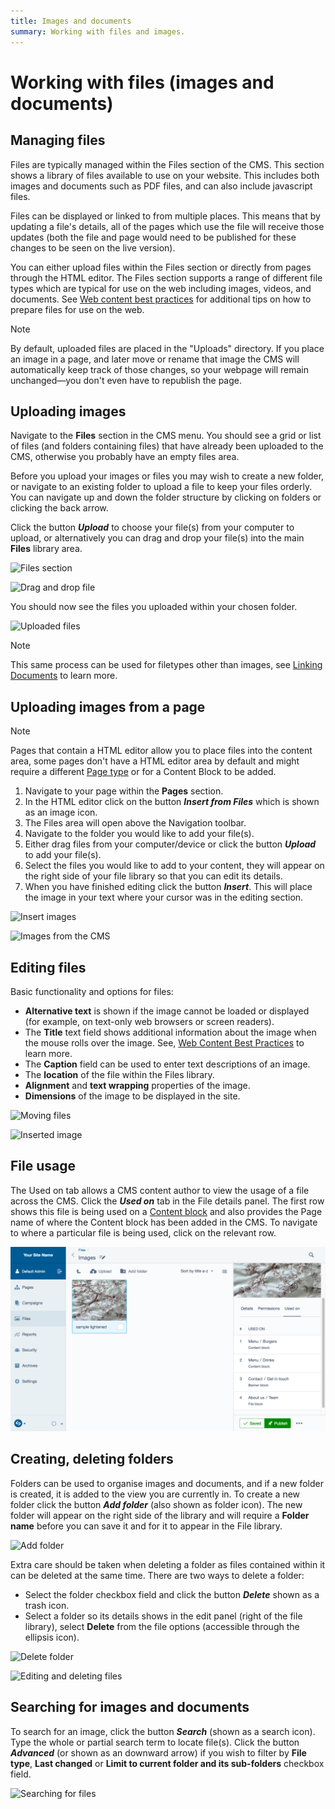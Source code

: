 ```yaml
---
title: Images and documents
summary: Working with files and images.
---
```


# Working with files (images and documents)

## Managing files

Files are typically managed within the Files section of the CMS. This section shows a library of files available to use on your website. This includes both images and documents such as PDF files, and can also include javascript files.

Files can be displayed or linked to from multiple places. This means that by updating a file's details, all of the pages which use the file will receive those updates (both the file and page would need to be published for these changes to be seen on the live version).

You can either upload files within the Files section or directly from pages through the HTML editor. The Files section supports a range of different file types which are typical for use on the web including images, videos, and documents. See [Web content best practices](/creating_pages_and_content/web_content_best_practices/) for additional tips on how to prepare files for use on the web.

> [!NOTE]
> By default, uploaded files are placed in the "Uploads" directory.
> If you place an image in a page, and later move or rename that image the CMS will automatically keep track of those changes, so your webpage will remain unchanged—you don't even have to republish the page.

## Uploading images

Navigate to the **Files** section in the CMS menu. You should see a grid or list of files (and folders containing files) that have already been uploaded to the CMS, otherwise you probably have an empty files area.

Before you upload your images or files you may wish to create a new folder, or navigate to an existing folder to upload a file to keep your files orderly. You can navigate up and down the folder structure by clicking on folders or clicking the back arrow.

Click the button ***Upload*** to choose your file(s) from your computer to upload, or alternatively you can drag and drop your file(s) into the main **Files** library area.

![Files section](../../_images/files-section.png)

![Drag and drop file](../../_images/files-drag-drop.png)

You should now see the files you uploaded within your chosen folder.

![Uploaded files](../../_images/files-uploaded.png)

> [!NOTE]
> This same process can be used for filetypes other than images, see [Linking Documents](linking_documents/) to learn more.

## Uploading images from a page

> [!NOTE]
> Pages that contain a HTML editor allow you to place files into the content area, some pages don't have a HTML editor area by default and might require a different [Page type](/creating_pages_and_content/pages/creating_new_pages/) or for a Content Block to be added.

1. Navigate to your page within the **Pages** section.
2. In the HTML editor click on the button ***Insert from Files*** which is shown as an image icon.  
3. The Files area will open above the Navigation toolbar.
4. Navigate to the folder you would like to add your file(s).
5. Either drag files from your computer/device or click the button ***Upload*** to add your file(s).
6. Select the files you would like to add to your content, they will appear on the right side of your file library so that you can edit its details.
7. When you have finished editing click the button ***Insert***. This will place the image in your text where your cursor was in the editing section.

![Insert images](../../_images/insert-Images.png)

![Images from the CMS](../../_images/images-from-cms.png)

## Editing files

Basic functionality and options for files:
* **Alternative text** is shown if the image cannot be loaded or displayed (for example, on text-only web browsers or screen readers).
* The **Title** text field shows additional information about the image when the mouse rolls over the image. See, [Web Content Best Practices](/creating_pages_and_content/web_content_best_practices/) to learn more.
* The **Caption** field can be used to enter text descriptions of an image.
* The **location** of the file within the Files library.
* **Alignment** and **text wrapping** properties of the image.
* **Dimensions** of the image to be displayed in the site.

![Moving files](../../_images/move-file.png)

![Inserted image](../../_images/inserted-image.png)

## File usage

The Used on tab allows a CMS content author to view the usage of a file across the CMS. Click the ***Used on*** tab in the File details panel. The first row shows this file is being used on a [Content block](/optional_features/content_blocks/) and also provides the Page name of where the Content block has been added in the CMS. To navigate to where a particular file is being used, click on the relevant row.

![File usage](../../_images/file-usage.png)

## Creating, deleting folders

Folders can be used to organise images and documents, and if a new folder is created, it is added to the view you are currently in. To create a new folder click the button ***Add folder*** (also shown as folder icon). The new folder will appear on the right side of the library and will require a **Folder name** before you can save it and for it to appear in the File library.

![Add folder](../../_images/add-folder.png)

Extra care should be taken when deleting a folder as files contained within it can be deleted at the same time. There are two ways to delete a folder:

* Select the folder checkbox field and click the button ***Delete*** shown as a trash icon.
* Select a folder so its details shows in the edit panel (right of the file library), select **Delete** from the file options (accessible through the ellipsis icon).

![Delete folder](../../_images/delete-folder.png)

![Editing and deleting files](../../_images/edit-delete-files.png)

## Searching for images and documents

To search for an image, click the button ***Search*** (shown as a search icon). Type the whole or partial search term to locate file(s). Click the button ***Advanced*** (or shown as an downward arrow) if you wish to filter by **File type**, **Last changed** or **Limit to current folder and its sub-folders** checkbox field.

![Searching for files](../../_images/search-files.png)
